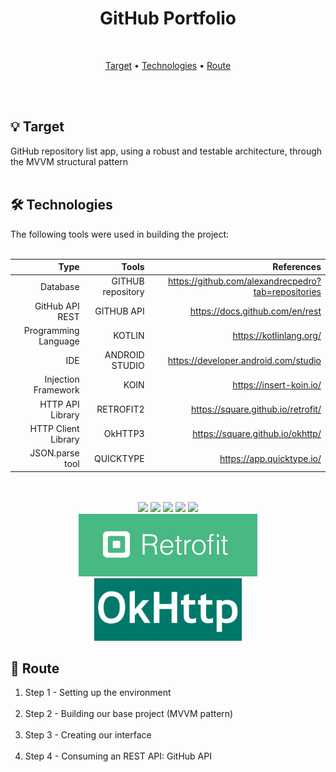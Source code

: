 <div align = "center">
    <h1> GitHub Portfolio </h1>
</div>
<br>

<p align="center">
 <a href="#target">Target</a> •
 <a href="#technologies">Technologies</a> •
 <a href="#route">Route</a>
</p>
<br>
<br>

<div id="target">
<h2> 💡 Target </h2>
GitHub repository list app, using a robust and testable architecture, 
through the MVVM structural pattern
</div>
<br>

<div id="technologies">
<h2> 🛠 Technologies </h2>
The following tools were used in building the project:<br><br>

|                  Type                  |                Tools                |                                 References                                  |
| -------------------------------------: |-----------------------------------: | --------------------------------------------------------------------------: |
|                Database      </bold>   |          GITHUB repository          |              https://github.com/alexandrecpedro?tab=repositories            |       
|             GitHub API REST            |              GITHUB API             |              https://docs.github.com/en/rest                                |
|          Programming Language          |              KOTLIN                 |              https://kotlinlang.org/                                        | 
|                   IDE                  |          ANDROID STUDIO             |              https://developer.android.com/studio                           |
|          Injection Framework           |                KOIN                 |              https://insert-koin.io/                                        |
|            HTTP API Library            |              RETROFIT2              |              https://square.github.io/retrofit/                             |
|          HTTP Client Library           |              OkHTTP3                |              https://square.github.io/okhttp/                               |
|             JSON.parse tool            |             QUICKTYPE               |              https://app.quicktype.io/                                      |

<br>
<br>

<div align = 'center'>
  <img width =' 100px ' src="https://cdn.jsdelivr.net/gh/devicons/devicon/icons/github/github-original.svg" />
  <img width =' 100px ' src="https://cdn.jsdelivr.net/gh/devicons/devicon/icons/kotlin/kotlin-original.svg" />
  <img width =' 100px ' src="https://cdn.jsdelivr.net/gh/devicons/devicon/icons/androidstudio/androidstudio-original.svg" />
  <img width =' 100px ' src="https://insert-koin.io/img/koin_new_logo.png" />
  <img width =' 100px ' src="https://avatars.githubusercontent.com/u/30638520?s=280&v=4" />
  <br>
  <img height=' 100px ' src="./assets/Retrofit.jpeg" />
  <img height =' 100px ' src="./assets/OkHttp.png" />
</div>

<div id="route">
<h2> 🔎 Route </h2>

<ol>
    <li>Step 1 - Setting up the environment</li>
    <br>
    <li>Step 2 - Building our base project (MVVM pattern)</li>
    <br>
    <li>Step 3 - Creating our interface</li>
    <br>
    <li>Step 4 - Consuming an REST API: GitHub API</li>
</ol>
</div>
<br>
<br>